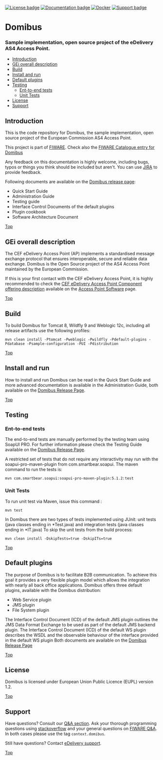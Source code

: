 
[![License badge](https://img.shields.io/badge/license-EUPL-blue.svg)](https://ec.europa.eu/cefdigital/wiki/display/CEFDIGITAL/Domibus?preview=/46992642/47186330/eupl1.1.-licence-en.pdf)
[![Documentation badge](https://img.shields.io/badge/docs-latest-brightgreen.svg)](https://ec.europa.eu/cefdigital/wiki/display/CEFDIGITAL/Domibus)
[![Docker](https://img.shields.io/badge/docker-25-yellowgreen.svg)](https://hub.docker.com/r/fiware/domibus-tomcat/)
[![Support badge]( https://img.shields.io/badge/support-sof-yellowgreen.svg)](https://ec.europa.eu/cefdigital/wiki/display/CEFDIGITAL/Support)

# <a name="top"></a>Domibus 
### Sample implementation, open source project of the eDelivery AS4 Access Point.

* [Introduction](#introduction)
* [GEi overall description](#gei-overall-description)
* [Build](#build)
* [Install and run](#installandrun)
* [Default plugins](#defaultplugins)
* [Testing](#testing)
    * [Ent-to-end tests](#ent-to-end-tests)
    * [Unit Tests](#unit-tests)
* [License](#license)
* [Support](#support)
		  
## Introduction

This is the code repository for Domibus, the sample implementation, open source project of the European Commission AS4 Access Point.

This project is part of [FIWARE](http://www.fiware.org). Check also the [FIWARE Catalogue entry for Domibus](https://catalogue.fiware.org/enablers/electronic-data-exchange-domibus)

Any feedback on this documentation is highly welcome, including bugs, typos
or things you think should be included but aren't. You can use [JIRA](https://ec.europa.eu/cefdigital/tracker/projects/EDELIVERY/issues) to provide feedback.

Following documents are available on the [Domibus release page](https://ec.europa.eu/cefdigital/wiki/display/CEFDIGITAL/Domibus):
*   Quick Start Guide
*   Administration Guide 
*   Testing guide
*   Interface Control Documents of the default plugins
*   Plugin cookbook 
*   Software Architecture Document


[Top](#top)

## GEi overall description

The CEF eDelivery Access Point (AP) implements a standardised message exchange protocol that ensures interoperable, secure and reliable data exchange.
Domibus is the Open Source project of the AS4 Access Point maintained by the European Commission. 

If this is your first contact with the CEF eDelivery Access Point, it is highly recommended to check the [CEF eDelivery Access Point Component offering description](https://ec.europa.eu/cefdigital/wiki/download/attachments/46992278/%28CEFeDelivery%29.%28AccessPoint%29.%28COD%29.%28v1.04b%29.pdf?version=1&modificationDate=1493385571398&api=v2) available on the [Access Point Software](https://ec.europa.eu/cefdigital/wiki/display/CEFDIGITAL/Access+Point+software) page.

[Top](#top)

## Build

To build Domibus for Tomcat 8, Wildfly 9 and Weblogic 12c, including all release artifacts use the following profiles:

    mvn clean install -Ptomcat -Pweblogic -Pwildfly -Pdefault-plugins -Pdatabase -Psample-configuration -PUI -Pdistribution


[Top](#top)

## Install and run

How to install and run Domibus can be read in the Quick Start Guide and more advanced documentation is available in the Administration Guide, both available on the [Domibus Release Page](https://ec.europa.eu/cefdigital/wiki/display/CEFDIGITAL/Domibus).

[Top](#top)

## Testing

### Ent-to-end tests

The end-to-end tests are manually performed by the testing team using SoapUI PRO. 
For further information please check the Testing Guide available on the [Domibus Release Page](https://ec.europa.eu/cefdigital/wiki/display/CEFDIGITAL/Domibus). 

A restricted set of tests that do not require any interactivity may run with the soapui-pro-maven-plugin from com.smartbear.soapui. The maven command to run the tests is:

    mvn com.smartbear.soapui:soapui-pro-maven-plugin:5.1.2:test

### Unit Tests

To run unit test via Maven, issue this command : 

    mvn test

In Domibus there are two types of tests implemented using JUnit: unit tests (java classes ending in *Test.java) and integration tests (java classes ending in *IT.java)
To skip the unit tests from the build process:

    mvn clean install -DskipTests=true -DskipITs=true

[Top](#top)

## Default plugins

The purpose of Domibus is to facilitate B2B communication. To achieve this goal it provides a very flexible plugin model which allows the integration with nearly all back office applications. 
Domibus offers three default plugins, available with the Domibus distribution:

*   Web Service plugin
*   JMS plugin
*   File System plugin

The Interface Control Document (ICD) of the default JMS plugin outlines the JMS Data Format Exchange to be used as part of the default JMS backend plugin.
The Interface Control Document (ICD) of the default WS plugin describes the WSDL and the observable behaviour of the interface provided in the default WS plugin
Both documents are available on the [Domibus Release Page](https://ec.europa.eu/cefdigital/wiki/display/CEFDIGITAL/Domibus)

[Top](#top)

## License

Domibus is licensed under European Union Public Licence (EUPL) version 1.2.

[Top](#top)

## Support

Have questions? Consult our [Q&A section](https://ec.europa.eu/cefdigital/wiki/display/CEFDIGITAL/Domibus+FAQs). 
Ask your thorough programming questions using [stackoverflow](http://stackoverflow.com/questions/ask)
and your general questions on [FIWARE Q&A](https://ask.fiware.org). In both cases please use the tag `context.domibus`.

Still have questions? Contact [eDelivery support](https://ec.europa.eu/cefdigital/tracker/servicedesk/customer/portal/2/create/4).


[Top](#top)